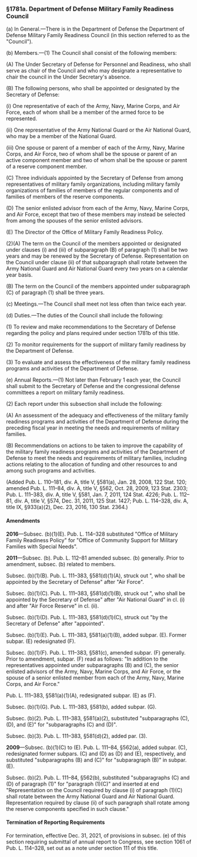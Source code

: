 ### §1781a. Department of Defense Military Family Readiness Council ###

(a) In General.—There is in the Department of Defense the Department of Defense Military Family Readiness Council (in this section referred to as the "Council").

(b) Members.—(1) The Council shall consist of the following members:

(A) The Under Secretary of Defense for Personnel and Readiness, who shall serve as chair of the Council and who may designate a representative to chair the council in the Under Secretary's absence.

(B) The following persons, who shall be appointed or designated by the Secretary of Defense:

(i) One representative of each of the Army, Navy, Marine Corps, and Air Force, each of whom shall be a member of the armed force to be represented.

(ii) One representative of the Army National Guard or the Air National Guard, who may be a member of the National Guard.

(iii) One spouse or parent of a member of each of the Army, Navy, Marine Corps, and Air Force, two of whom shall be the spouse or parent of an active component member and two of whom shall be the spouse or parent of a reserve component member.

(C) Three individuals appointed by the Secretary of Defense from among representatives of military family organizations, including military family organizations of families of members of the regular components and of families of members of the reserve components.

(D) The senior enlisted advisor from each of the Army, Navy, Marine Corps, and Air Force, except that two of these members may instead be selected from among the spouses of the senior enlisted advisors.

(E) The Director of the Office of Military Family Readiness Policy.

(2)(A) The term on the Council of the members appointed or designated under clauses (i) and (iii) of subparagraph (B) of paragraph (1) shall be two years and may be renewed by the Secretary of Defense. Representation on the Council under clause (ii) of that subparagraph shall rotate between the Army National Guard and Air National Guard every two years on a calendar year basis.

(B) The term on the Council of the members appointed under subparagraph (C) of paragraph (1) shall be three years.

(c) Meetings.—The Council shall meet not less often than twice each year.

(d) Duties.—The duties of the Council shall include the following:

(1) To review and make recommendations to the Secretary of Defense regarding the policy and plans required under section 1781b of this title.

(2) To monitor requirements for the support of military family readiness by the Department of Defense.

(3) To evaluate and assess the effectiveness of the military family readiness programs and activities of the Department of Defense.

(e) Annual Reports.—(1) Not later than February 1 each year, the Council shall submit to the Secretary of Defense and the congressional defense committees a report on military family readiness.

(2) Each report under this subsection shall include the following:

(A) An assessment of the adequacy and effectiveness of the military family readiness programs and activities of the Department of Defense during the preceding fiscal year in meeting the needs and requirements of military families.

(B) Recommendations on actions to be taken to improve the capability of the military family readiness programs and activities of the Department of Defense to meet the needs and requirements of military families, including actions relating to the allocation of funding and other resources to and among such programs and activities.

(Added Pub. L. 110–181, div. A, title V, §581(a), Jan. 28, 2008, 122 Stat. 120; amended Pub. L. 111–84, div. A, title V, §562, Oct. 28, 2009, 123 Stat. 2303; Pub. L. 111–383, div. A, title V, §581, Jan. 7, 2011, 124 Stat. 4226; Pub. L. 112–81, div. A, title V, §574, Dec. 31, 2011, 125 Stat. 1427; Pub. L. 114–328, div. A, title IX, §933(a)(2), Dec. 23, 2016, 130 Stat. 2364.)

#### Amendments ####

**2016**—Subsec. (b)(1)(E). Pub. L. 114–328 substituted "Office of Military Family Readiness Policy" for "Office of Community Support for Military Families with Special Needs".

**2011**—Subsec. (b). Pub. L. 112–81 amended subsec. (b) generally. Prior to amendment, subsec. (b) related to members.

Subsec. (b)(1)(B). Pub. L. 111–383, §581(d)(1)(A), struck out ", who shall be appointed by the Secretary of Defense" after "Air Force".

Subsec. (b)(1)(C). Pub. L. 111–383, §581(d)(1)(B), struck out ", who shall be appointed by the Secretary of Defense" after "Air National Guard" in cl. (i) and after "Air Force Reserve" in cl. (ii).

Subsec. (b)(1)(D). Pub. L. 111–383, §581(d)(1)(C), struck out "by the Secretary of Defense" after "appointed".

Subsec. (b)(1)(E). Pub. L. 111–383, §581(a)(1)(B), added subpar. (E). Former subpar. (E) redesignated (F).

Subsec. (b)(1)(F). Pub. L. 111–383, §581(c), amended subpar. (F) generally. Prior to amendment, subpar. (F) read as follows: "In addition to the representatives appointed under subparagraphs (B) and (C), the senior enlisted advisors of the Army, Navy, Marine Corps, and Air Force, or the spouse of a senior enlisted member from each of the Army, Navy, Marine Corps, and Air Force."

Pub. L. 111–383, §581(a)(1)(A), redesignated subpar. (E) as (F).

Subsec. (b)(1)(G). Pub. L. 111–383, §581(b), added subpar. (G).

Subsec. (b)(2). Pub. L. 111–383, §581(a)(2), substituted "subparagraphs (C), (D), and (E)" for "subparagraphs (C) and (D)".

Subsec. (b)(3). Pub. L. 111–383, §581(d)(2), added par. (3).

**2009**—Subsec. (b)(1)(C) to (E). Pub. L. 111–84, §562(a), added subpar. (C), redesignated former subpars. (C) and (D) as (D) and (E), respectively, and substituted "subparagraphs (B) and (C)" for "subparagraph (B)" in subpar. (E).

Subsec. (b)(2). Pub. L. 111–84, §562(b), substituted "subparagraphs (C) and (D) of paragraph (1)" for "paragraph (1)(C)" and inserted at end "Representation on the Council required by clause (i) of paragraph (1)(C) shall rotate between the Army National Guard and Air National Guard. Representation required by clause (ii) of such paragraph shall rotate among the reserve components specified in such clause."

#### Termination of Reporting Requirements ####

For termination, effective Dec. 31, 2021, of provisions in subsec. (e) of this section requiring submittal of annual report to Congress, see section 1061 of Pub. L. 114–328, set out as a note under section 111 of this title.
